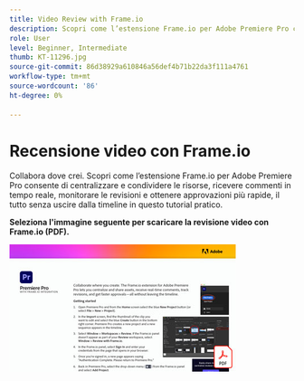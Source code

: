 ```yaml
---
title: Video Review with Frame.io
description: Scopri come l’estensione Frame.io per Adobe Premiere Pro consente di centralizzare e condividere le risorse, ricevere commenti in tempo reale, monitorare le revisioni e ottenere approvazioni più rapide, il tutto senza uscire dalla timeline
role: User
level: Beginner, Intermediate
thumb: KT-11296.jpg
source-git-commit: 86d38929a610846a56def4b71b22da3f111a4761
workflow-type: tm+mt
source-wordcount: '86'
ht-degree: 0%

---
```


# Recensione video con Frame.io

Collabora dove crei. Scopri come l’estensione Frame.io per Adobe Premiere Pro consente di centralizzare e condividere le risorse, ricevere commenti in tempo reale, monitorare le revisioni e ottenere approvazioni più rapide, il tutto senza uscire dalla timeline in questo tutorial pratico.

**Seleziona l&#39;immagine seguente per scaricare la revisione video con Frame.io (PDF).**

[![Immagine del tutorial su Acrobat](assets/Videoreviewwithframe_400.jpg)](assets/Video-review-with-Frame.io.pdf)